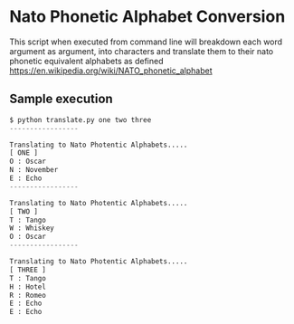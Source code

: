 # Nato Phonetic Alphabet Conversion

This script when executed from command line will breakdown each word argument as argument, into characters and translate them to their nato phonetic equivalent alphabets as defined https://en.wikipedia.org/wiki/NATO_phonetic_alphabet

## Sample execution

``` python
$ python translate.py one two three
-----------------

Translating to Nato Photentic Alphabets.....
[ ONE ]
O : Oscar
N : November
E : Echo
-----------------

Translating to Nato Photentic Alphabets.....
[ TWO ]
T : Tango
W : Whiskey
O : Oscar
-----------------

Translating to Nato Photentic Alphabets.....
[ THREE ]
T : Tango
H : Hotel
R : Romeo
E : Echo
E : Echo
```
